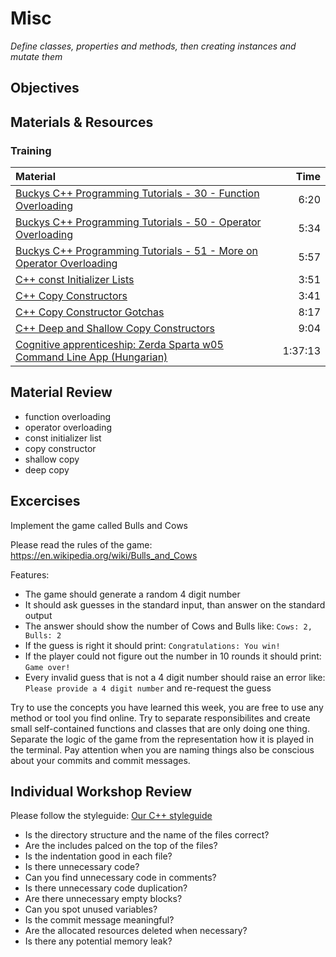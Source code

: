 # Misc
*Define classes, properties and methods, then creating instances and mutate them*

## Objectives

## Materials & Resources
### Training
| Material | Time |
|:---------|-----:|
| [Buckys C++ Programming Tutorials - 30 - Function Overloading](https://www.youtube.com/watch?v=IAMzWp3kS_k) | 6:20 |
| [Buckys C++ Programming Tutorials - 50 - Operator Overloading](https://www.youtube.com/watch?v=PgGhEovFhd0) | 5:34 |
| [Buckys C++ Programming Tutorials - 51 - More on Operator Overloading](https://www.youtube.com/watch?v=q4vZIF-uMzs) | 5:57 |
| [C++ const Initializer Lists](https://www.youtube.com/watch?v=sruGkv3dQZQ) | 3:51 |
| [C++ Copy Constructors](https://www.youtube.com/watch?v=-_uSj6lrmZ0) | 3:41 |
| [C++ Copy Constructor Gotchas](https://www.youtube.com/watch?v=n4zZ7KxhmVM) | 8:17 |
| [C++ Deep and Shallow Copy Constructors](https://www.youtube.com/watch?v=YFcd1bojN8Q) | 9:04 |
| [Cognitive apprenticeship: Zerda Sparta w05 Command Line App (Hungarian)](https://www.youtube.com/watch?v=dKGOwkl1R8k) | 1:37:13 |

## Material Review
 - function overloading
 - operator overloading
 - const initializer list
 - copy constructor
 - shallow copy
 - deep copy

## Excercises
Implement the game called Bulls and Cows

Please read the rules of the game:
https://en.wikipedia.org/wiki/Bulls_and_Cows

Features:
 - The game should generate a random 4 digit number
 - It should ask guesses in the standard input, than answer on the standard output
 - The answer should show the number of Cows and Bulls like: `Cows: 2, Bulls: 2`
 - If the guess is right it should print: `Congratulations: You win!`
 - If the player could not figure out the number in 10 rounds it should print: `Game over!`
 - Every invalid guess that is not a 4 digit number should raise an error like: `Please provide a 4 digit number` and re-request the guess

Try to use the concepts you have learned this week, you are free to use any
method or tool you find online. Try to separate responsibilites and create
small self-contained functions and classes that are only doing one thing.
Separate the logic of the game from the representation how it is played in the
terminal.
Pay attention when you are naming things also be conscious about your commits
and commit messages.

## Individual Workshop Review
Please follow the styleguide: [Our C++ styleguide](../../styleguide/cpp.md)

 - Is the directory structure and the name of the files correct?
 - Are the includes palced on the top of the files?
 - Is the indentation good in each file?
 - Is there unnecessary code?
 - Can you find unnecessary code in comments?
 - Is there unnecessary code duplication?
 - Are there unnecessary empty blocks?
 - Can you spot unused variables?
 - Is the commit message meaningful?
 - Are the allocated resources deleted when necessary?
 - Is there any potential memory leak?

